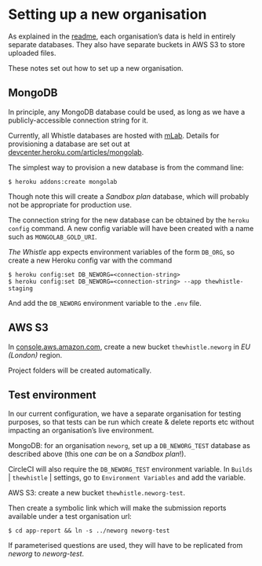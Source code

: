 Setting up a new organisation
=============================

As explained in the [readme](/dev/notes/readme), each organisation’s data is held in entirely 
separate databases. They also have separate buckets in AWS S3 to store uploaded files.

These notes set out how to set up a new organisation.


MongoDB
-------

In principle, any MongoDB database could be used, as long as we have a publicly-accessible 
connection string for it.

Currently, all Whistle databases are hosted with [mLab](https://mlab.com/). Details for provisioning
a database are set out at 
[devcenter.heroku.com/articles/mongolab](https://devcenter.heroku.com/articles/mongolab).

The simplest way to provision a new database is from the command line:

    $ heroku addons:create mongolab

Though note this will create a *Sandbox plan* database, which will probably not be appropriate for 
production use.

The connection string for the new database can be obtained by the `heroku config` command. A new 
config variable will have been created with a name such as `MONGOLAB_GOLD_URI`.

*The Whistle* app expects environment variables of the form `DB_ORG`, so create a new Heroku config
var with the command

    $ heroku config:set DB_NEWORG=<connection-string>
    $ heroku config:set DB_NEWORG=<connection-string> --app thewhistle-staging

And add the `DB_NEWORG` environment variable to the `.env` file.


AWS S3
------

In [console.aws.amazon.com](https://s3.console.aws.amazon.com), create a new bucket 
`thewhistle.neworg` in *EU (London)* region.

Project folders will be created automatically.


Test environment
----------------

In our current configuration, we have a separate organisation for testing purposes, so that tests
can be run which create & delete reports etc without impacting an organisation’s live environment.

MongoDB: for an organisation `neworg`, set up a `DB_NEWORG_TEST` database as described above (this 
one *can* be on a *Sandbox plan*!).

CircleCI will also require the `DB_NEWORG_TEST` environment variable. In `Builds` | `thewhistle` |
settings, go to `Environment Variables` and add the variable.

AWS S3: create a new bucket `thewhistle.neworg-test`.

Then create a symbolic link which will make the submission reports available under a test 
organisation url:

    $ cd app-report && ln -s ../neworg neworg-test

If parameterised questions are used, they will have to be replicated from *neworg* to *neworg-test*.
